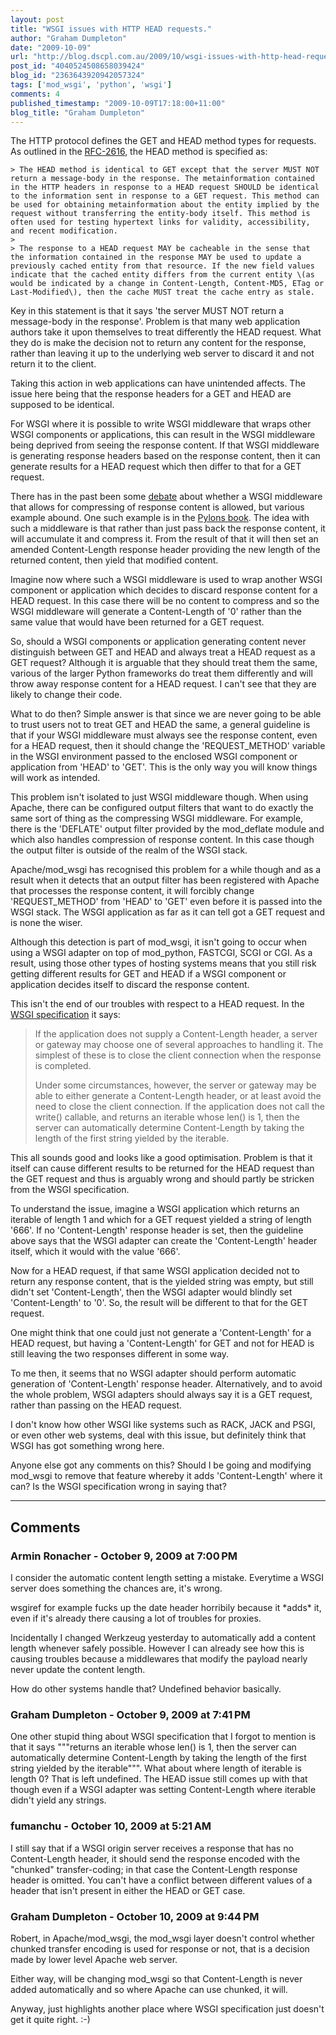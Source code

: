 ```yaml
---
layout: post
title: "WSGI issues with HTTP HEAD requests."
author: "Graham Dumpleton"
date: "2009-10-09"
url: "http://blog.dscpl.com.au/2009/10/wsgi-issues-with-http-head-requests.html"
post_id: "4040524508658039424"
blog_id: "2363643920942057324"
tags: ['mod_wsgi', 'python', 'wsgi']
comments: 4
published_timestamp: "2009-10-09T17:18:00+11:00"
blog_title: "Graham Dumpleton"
---
```


The HTTP protocol defines the GET and HEAD method types for requests. As outlined in the [RFC-2616](http://www.w3.org/Protocols/rfc2616/rfc2616-sec9.html), the HEAD method is specified as:

```
> The HEAD method is identical to GET except that the server MUST NOT return a message-body in the response. The metainformation contained in the HTTP headers in response to a HEAD request SHOULD be identical to the information sent in response to a GET request. This method can be used for obtaining metainformation about the entity implied by the request without transferring the entity-body itself. This method is often used for testing hypertext links for validity, accessibility, and recent modification.  
>   
> The response to a HEAD request MAY be cacheable in the sense that the information contained in the response MAY be used to update a previously cached entity from that resource. If the new field values indicate that the cached entity differs from the current entity \(as would be indicated by a change in Content-Length, Content-MD5, ETag or Last-Modified\), then the cache MUST treat the cache entry as stale.
```

Key in this statement is that it says 'the server MUST NOT return a message-body in the response'. Problem is that many web application authors take it upon themselves to treat differently the HEAD request. What they do is make the decision not to return any content for the response, rather than leaving it up to the underlying web server to discard it and not return it to the client.

  


Taking this action in web applications can have unintended affects. The issue here being that the response headers for a GET and HEAD are supposed to be identical.

  


For WSGI where it is possible to write WSGI middleware that wraps other WSGI components or applications, this can result in the WSGI middleware being deprived from seeing the response content. If that WSGI middleware is generating response headers based on the response content, then it can generate results for a HEAD request which then differ to that for a GET request.

  


There has in the past been some [debate](http://www.b-list.org/weblog/2006/may/21/django-gzip-and-wsgi/) about whether a WSGI middleware that allows for compressing of response content is allowed, but various example abound. One such example is in the [Pylons book](http://pylonsbook.com/en/1.0/the-web-server-gateway-interface-wsgi.html). The idea with such a middleware is that rather than just pass back the response content, it will accumulate it and compress it. From the result of that it will then set an amended Content-Length response header providing the new length of the returned content, then yield that modified content.

  


Imagine now where such a WSGI middleware is used to wrap another WSGI component or application which decides to discard response content for a HEAD request. In this case there will be no content to compress and so the WSGI middleware will generate a Content-Length of '0' rather than the same value that would have been returned for a GET request.

  


So, should a WSGI components or application generating content never distinguish between GET and HEAD and always treat a HEAD request as a GET request? Although it is arguable that they should treat them the same, various of the larger Python frameworks do treat them differently and will throw away response content for a HEAD request. I can't see that they are likely to change their code.

  


What to do then? Simple answer is that since we are never going to be able to trust users not to treat GET and HEAD the same, a general guideline is that if your WSGI middleware must always see the response content, even for a HEAD request, then it should change the 'REQUEST\_METHOD' variable in the WSGI environment passed to the enclosed WSGI component or application from 'HEAD' to 'GET'. This is the only way you will know things will work as intended.

  


This problem isn't isolated to just WSGI middleware though. When using Apache, there can be configured output filters that want to do exactly the same sort of thing as the compressing WSGI middleware. For example, there is the 'DEFLATE' output filter provided by the mod\_deflate module and which also handles compression of response content. In this case though the output filter is outside of the realm of the WSGI stack.

  


Apache/mod\_wsgi has recognised this problem for a while though and as a result when it detects that an output filter has been registered with Apache that processes the response content, it will forcibly change 'REQUEST\_METHOD' from 'HEAD' to 'GET' even before it is passed into the WSGI stack. The WSGI application as far as it can tell got a GET request and is none the wiser.

  


Although this detection is part of mod\_wsgi, it isn't going to occur when using a WSGI adapter on top of mod\_python, FASTCGI, SCGI or CGI. As a result, using those other types of hosting systems means that you still risk getting different results for GET and HEAD if a WSGI component or application decides itself to discard the response content.

  


This isn't the end of our troubles with respect to a HEAD request. In the [WSGI specification](http://www.python.org/dev/peps/pep-0333/#handling-the-content-length-header) it says:

> If the application does not supply a Content-Length header, a server or gateway may choose one of several approaches to handling it. The simplest of these is to close the client connection when the response is completed.  
>   
> Under some circumstances, however, the server or gateway may be able to either generate a Content-Length header, or at least avoid the need to close the client connection. If the application does not call the write\(\) callable, and returns an iterable whose len\(\) is 1, then the server can automatically determine Content-Length by taking the length of the first string yielded by the iterable.

This all sounds good and looks like a good optimisation. Problem is that it itself can cause different results to be returned for the HEAD request than the GET request and thus is arguably wrong and should partly be stricken from the WSGI specification.

  


To understand the issue, imagine a WSGI application which returns an iterable of length 1 and which for a GET request yielded a string of length '666'. If no 'Content-Length' response header is set, then the guideline above says that the WSGI adapter can create the 'Content-Length' header itself, which it would with the value '666'.

  


Now for a HEAD request, if that same WSGI application decided not to return any response content, that is the yielded string was empty, but still didn't set 'Content-Length', then the WSGI adapter would blindly set 'Content-Length' to '0'. So, the result will be different to that for the GET request.

  


One might think that one could just not generate a 'Content-Length' for a HEAD request, but having a 'Content-Length' for GET and not for HEAD is still leaving the two responses different in some way.

  


To me then, it seems that no WSGI adapter should perform automatic generation of 'Content-Length' response header. Alternatively, and to avoid the whole problem, WSGI adapters should always say it is a GET request, rather than passing on the HEAD request.

  


I don't know how other WSGI like systems such as RACK, JACK and PSGI, or even other web systems, deal with this issue, but definitely think that WSGI has got something wrong here.

  


Anyone else got any comments on this? Should I be going and modifying mod\_wsgi to remove that feature whereby it adds 'Content-Length' where it can? Is the WSGI specification wrong in saying that?

---

## Comments

### Armin Ronacher - October 9, 2009 at 7:00 PM

I consider the automatic content length setting a mistake. Everytime a WSGI server does something the chances are, it's wrong.  
  
wsgiref for example fucks up the date header horribily because it \*adds\* it, even if it's already there causing a lot of troubles for proxies.  
  
Incidentally I changed Werkzeug yesterday to automatically add a content length whenever safely possible. However I can already see how this is causing troubles because a middlewares that modify the payload nearly never update the content length.  
  
How do other systems handle that? Undefined behavior basically.

### Graham Dumpleton - October 9, 2009 at 7:41 PM

One other stupid thing about WSGI specification that I forgot to mention is that it says """returns an iterable whose len\(\) is 1, then the server can automatically determine Content-Length by taking the length of the first string yielded by the iterable""". What about where length of iterable is length 0? That is left undefined. The HEAD issue still comes up with that though even if a WSGI adapter was setting Content-Length where iterable didn't yield any strings.

### fumanchu - October 10, 2009 at 5:21 AM

I still say that if a WSGI origin server receives a response that has no Content-Length header, it should send the response encoded with the "chunked" transfer-coding; in that case the Content-Length response header is omitted. You can't have a conflict between different values of a header that isn't present in either the HEAD or GET case.

### Graham Dumpleton - October 10, 2009 at 9:44 PM

Robert, in Apache/mod\_wsgi, the mod\_wsgi layer doesn't control whether chunked transfer encoding is used for response or not, that is a decision made by lower level Apache web server.  
  
Either way, will be changing mod\_wsgi so that Content-Length is never added automatically and so where Apache can use chunked, it will.  
  
Anyway, just highlights another place where WSGI specification just doesn't get it quite right. :-\)

